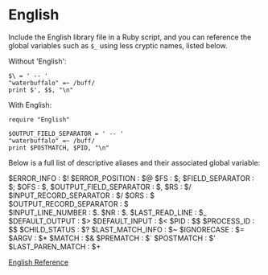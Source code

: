 # English

Include the English library file in a Ruby script, and you can reference the
global variables such as `$_` using less cryptic names, listed below.

Without 'English':

    $\ = ' -- '
    "waterbuffalo" =~ /buff/
    print $', $$, "\n"

With English:

    require "English"

    $OUTPUT_FIELD_SEPARATOR = ' -- '
    "waterbuffalo" =~ /buff/
    print $POSTMATCH, $PID, "\n"

Below is a full list of descriptive aliases and their associated global
variable:

$ERROR_INFO
:   $!
$ERROR_POSITION
:   $@
$FS
:   $;
$FIELD_SEPARATOR
:   $;
$OFS
:   $,
$OUTPUT_FIELD_SEPARATOR
:   $,
$RS
:   $/
$INPUT_RECORD_SEPARATOR
:   $/
$ORS
:   $\
$OUTPUT_RECORD_SEPARATOR
:   $\
$INPUT_LINE_NUMBER
:   $.
$NR
:   $.
$LAST_READ_LINE
:   $_
$DEFAULT_OUTPUT
:   $>
$DEFAULT_INPUT
:   $<
$PID
:   $$
$PROCESS_ID
:   $$
$CHILD_STATUS
:   $?
$LAST_MATCH_INFO
:   $~
$IGNORECASE
:   $=
$ARGV
:   $*
$MATCH
:   $&
$PREMATCH
:   $`
$POSTMATCH
:   $'
$LAST_PAREN_MATCH
:   $+


[English Reference](https://ruby-doc.org/stdlib-2.7.0/libdoc/English/rdoc/English.html)
